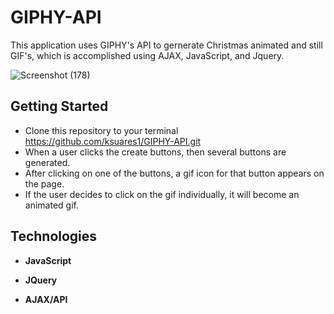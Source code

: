 # GIPHY-API


This application uses GIPHY's API to gernerate Christmas animated and still GIF's, which is accomplished using AJAX, JavaScript, and Jquery.

![Screenshot (178)](https://user-images.githubusercontent.com/44280043/81524643-ee546900-931f-11ea-82ce-a5ce15a83f98.png)

## Getting Started
- Clone this repository to your terminal https://github.com/ksuares1/GIPHY-API.git
- When a user clicks the create buttons, then several buttons are generated. 
- After clicking on one of the buttons, a gif icon for that button appears on the page. 
- If the user decides to click on the gif individually, it will become an animated gif. 


## Technologies
- **JavaScript**
- **JQuery**
 
- **AJAX/API**


 
